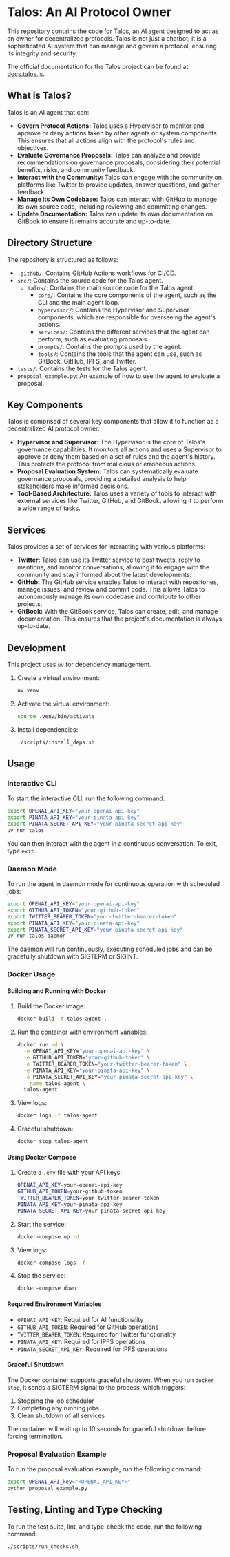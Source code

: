 # Talos: An AI Protocol Owner

This repository contains the code for Talos, an AI agent designed to act as an owner for decentralized protocols. Talos is not just a chatbot; it is a sophisticated AI system that can manage and govern a protocol, ensuring its integrity and security.

The official documentation for the Talos project can be found at [docs.talos.is](https://docs.talos.is/).

## What is Talos?

Talos is an AI agent that can:

-   **Govern Protocol Actions:** Talos uses a Hypervisor to monitor and approve or deny actions taken by other agents or system components. This ensures that all actions align with the protocol's rules and objectives.
-   **Evaluate Governance Proposals:** Talos can analyze and provide recommendations on governance proposals, considering their potential benefits, risks, and community feedback.
-   **Interact with the Community:** Talos can engage with the community on platforms like Twitter to provide updates, answer questions, and gather feedback.
-   **Manage its Own Codebase:** Talos can interact with GitHub to manage its own source code, including reviewing and committing changes.
-   **Update Documentation:** Talos can update its own documentation on GitBook to ensure it remains accurate and up-to-date.

## Directory Structure

The repository is structured as follows:

-   `.github/`: Contains GitHub Actions workflows for CI/CD.
-   `src/`: Contains the source code for the Talos agent.
    -   `talos/`: Contains the main source code for the Talos agent.
        -   `core/`: Contains the core components of the agent, such as the CLI and the main agent loop.
        -   `hypervisor/`: Contains the Hypervisor and Supervisor components, which are responsible for overseeing the agent's actions.
        -   `services/`: Contains the different services that the agent can perform, such as evaluating proposals.
        -   `prompts/`: Contains the prompts used by the agent.
        -   `tools/`: Contains the tools that the agent can use, such as GitBook, GitHub, IPFS, and Twitter.
-   `tests/`: Contains the tests for the Talos agent.
-   `proposal_example.py`: An example of how to use the agent to evaluate a proposal.

## Key Components

Talos is comprised of several key components that allow it to function as a decentralized AI protocol owner:

-   **Hypervisor and Supervisor:** The Hypervisor is the core of Talos's governance capabilities. It monitors all actions and uses a Supervisor to approve or deny them based on a set of rules and the agent's history. This protects the protocol from malicious or erroneous actions.
-   **Proposal Evaluation System:** Talos can systematically evaluate governance proposals, providing a detailed analysis to help stakeholders make informed decisions.
-   **Tool-Based Architecture:** Talos uses a variety of tools to interact with external services like Twitter, GitHub, and GitBook, allowing it to perform a wide range of tasks.

## Services

Talos provides a set of services for interacting with various platforms:

-   **Twitter:** Talos can use its Twitter service to post tweets, reply to mentions, and monitor conversations, allowing it to engage with the community and stay informed about the latest developments.
-   **GitHub:** The GitHub service enables Talos to interact with repositories, manage issues, and review and commit code. This allows Talos to autonomously manage its own codebase and contribute to other projects.
-   **GitBook:** With the GitBook service, Talos can create, edit, and manage documentation. This ensures that the project's documentation is always up-to-date.

## Development

This project uses `uv` for dependency management.

1.  Create a virtual environment:

    ```bash
    uv venv
    ```

2.  Activate the virtual environment:

    ```bash
    source .venv/bin/activate
    ```

3.  Install dependencies:

    ```bash
    ./scripts/install_deps.sh
    ```

## Usage

### Interactive CLI

To start the interactive CLI, run the following command:

```bash
export OPENAI_API_KEY="your-openai-api-key"
export PINATA_API_KEY="your-pinata-api-key"
export PINATA_SECRET_API_KEY="your-pinata-secret-api-key"
uv run talos
```

You can then interact with the agent in a continuous conversation. To exit, type `exit`.

### Daemon Mode

To run the agent in daemon mode for continuous operation with scheduled jobs:

```bash
export OPENAI_API_KEY="your-openai-api-key"
export GITHUB_API_TOKEN="your-github-token"
export TWITTER_BEARER_TOKEN="your-twitter-bearer-token"
export PINATA_API_KEY="your-pinata-api-key"
export PINATA_SECRET_API_KEY="your-pinata-secret-api-key"
uv run talos daemon
```

The daemon will run continuously, executing scheduled jobs and can be gracefully shutdown with SIGTERM or SIGINT.

### Docker Usage

#### Building and Running with Docker

1. Build the Docker image:
   ```bash
   docker build -t talos-agent .
   ```

2. Run the container with environment variables:
   ```bash
   docker run -d \
     -e OPENAI_API_KEY="your-openai-api-key" \
     -e GITHUB_API_TOKEN="your-github-token" \
     -e TWITTER_BEARER_TOKEN="your-twitter-bearer-token" \
     -e PINATA_API_KEY="your-pinata-api-key" \
     -e PINATA_SECRET_API_KEY="your-pinata-secret-api-key" \
     --name talos-agent \
     talos-agent
   ```

3. View logs:
   ```bash
   docker logs -f talos-agent
   ```

4. Graceful shutdown:
   ```bash
   docker stop talos-agent
   ```

#### Using Docker Compose

1. Create a `.env` file with your API keys:
   ```bash
   OPENAI_API_KEY=your-openai-api-key
   GITHUB_API_TOKEN=your-github-token
   TWITTER_BEARER_TOKEN=your-twitter-bearer-token
   PINATA_API_KEY=your-pinata-api-key
   PINATA_SECRET_API_KEY=your-pinata-secret-api-key
   ```

2. Start the service:
   ```bash
   docker-compose up -d
   ```

3. View logs:
   ```bash
   docker-compose logs -f
   ```

4. Stop the service:
   ```bash
   docker-compose down
   ```

#### Required Environment Variables

- `OPENAI_API_KEY`: Required for AI functionality
- `GITHUB_API_TOKEN`: Required for GitHub operations
- `TWITTER_BEARER_TOKEN`: Required for Twitter functionality
- `PINATA_API_KEY`: Required for IPFS operations
- `PINATA_SECRET_API_KEY`: Required for IPFS operations

#### Graceful Shutdown

The Docker container supports graceful shutdown. When you run `docker stop`, it sends a SIGTERM signal to the process, which triggers:

1. Stopping the job scheduler
2. Completing any running jobs
3. Clean shutdown of all services

The container will wait up to 10 seconds for graceful shutdown before forcing termination.

### Proposal Evaluation Example

To run the proposal evaluation example, run the following command:

```bash
export OPENAI_API_key="<OPENAI_API_KEY>"
python proposal_example.py
```

## Testing, Linting and Type Checking

To run the test suite, lint, and type-check the code, run the following command:

```bash
./scripts/run_checks.sh
```
